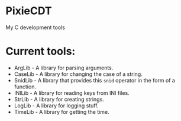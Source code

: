 # PixieCDT
My C development tools

# Current tools:
+ ArgLib - A library for parsing arguments.
+ CaseLib - A library for changing the case of a string.
+ SnidLib - A library that provides this `snid` operator in the form of a function.
+ INILib - A library for reading keys from INI files.
+ StrLib - A library for creating strings.
+ LogLib - A library for logging stuff.
+ TimeLib - A library for getting the time.
